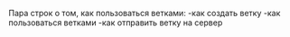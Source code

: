 Пара строк о том, как пользоваться ветками:
-как создать ветку
-как пользоваться ветками 
-как отправить ветку на сервер
